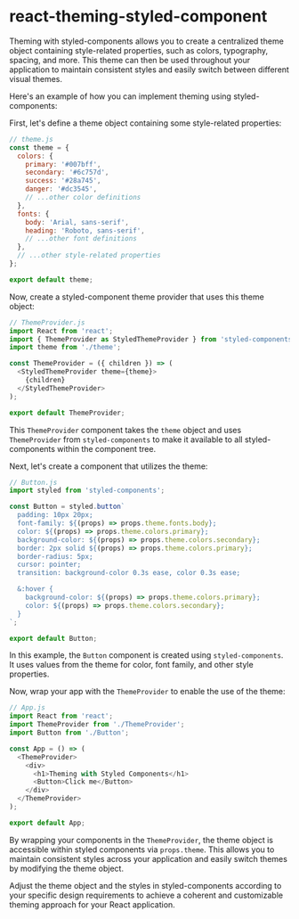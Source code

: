 # react-theming-styled-component
Theming with styled-components allows you to create a centralized theme object containing style-related properties, such as colors, typography, spacing, and more. This theme can then be used throughout your application to maintain consistent styles and easily switch between different visual themes.

Here's an example of how you can implement theming using styled-components:

First, let's define a theme object containing some style-related properties:

```javascript
// theme.js
const theme = {
  colors: {
    primary: '#007bff',
    secondary: '#6c757d',
    success: '#28a745',
    danger: '#dc3545',
    // ...other color definitions
  },
  fonts: {
    body: 'Arial, sans-serif',
    heading: 'Roboto, sans-serif',
    // ...other font definitions
  },
  // ...other style-related properties
};

export default theme;
```

Now, create a styled-component theme provider that uses this theme object:

```javascript
// ThemeProvider.js
import React from 'react';
import { ThemeProvider as StyledThemeProvider } from 'styled-components';
import theme from './theme';

const ThemeProvider = ({ children }) => (
  <StyledThemeProvider theme={theme}>
    {children}
  </StyledThemeProvider>
);

export default ThemeProvider;
```

This `ThemeProvider` component takes the `theme` object and uses `ThemeProvider` from `styled-components` to make it available to all styled-components within the component tree.

Next, let's create a component that utilizes the theme:

```javascript
// Button.js
import styled from 'styled-components';

const Button = styled.button`
  padding: 10px 20px;
  font-family: ${(props) => props.theme.fonts.body};
  color: ${(props) => props.theme.colors.primary};
  background-color: ${(props) => props.theme.colors.secondary};
  border: 2px solid ${(props) => props.theme.colors.primary};
  border-radius: 5px;
  cursor: pointer;
  transition: background-color 0.3s ease, color 0.3s ease;

  &:hover {
    background-color: ${(props) => props.theme.colors.primary};
    color: ${(props) => props.theme.colors.secondary};
  }
`;

export default Button;
```

In this example, the `Button` component is created using `styled-components`. It uses values from the theme for color, font family, and other style properties.

Now, wrap your app with the `ThemeProvider` to enable the use of the theme:

```javascript
// App.js
import React from 'react';
import ThemeProvider from './ThemeProvider';
import Button from './Button';

const App = () => (
  <ThemeProvider>
    <div>
      <h1>Theming with Styled Components</h1>
      <Button>Click me</Button>
    </div>
  </ThemeProvider>
);

export default App;
```

By wrapping your components in the `ThemeProvider`, the theme object is accessible within styled components via `props.theme`. This allows you to maintain consistent styles across your application and easily switch themes by modifying the theme object.

Adjust the theme object and the styles in styled-components according to your specific design requirements to achieve a coherent and customizable theming approach for your React application.

